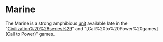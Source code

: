 # Marine

The Marine is a strong amphibious [unit](unit) available late in the "[Civilization%20%28series%29](Civilization)" and "[Call%20to%20Power%20games](Call to Power)" games.